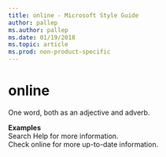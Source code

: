 ```yaml
---
title: online - Microsoft Style Guide
author: pallep
ms.author: pallep
ms.date: 01/19/2018
ms.topic: article
ms.prod: non-product-specific
---
```


# online

One word, both as an adjective and adverb.

**Examples**  
Search Help for more information.  
Check online for more up-to-date information.
